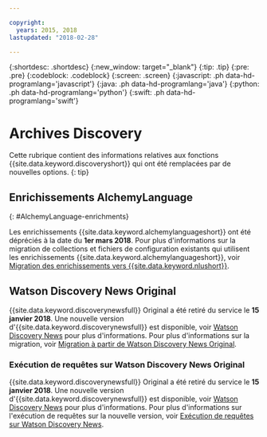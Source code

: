 ```yaml
---

copyright:
  years: 2015, 2018
lastupdated: "2018-02-28"

---
```


{:shortdesc: .shortdesc}
{:new_window: target="_blank"}
{:tip: .tip}
{:pre: .pre}
{:codeblock: .codeblock}
{:screen: .screen}
{:javascript: .ph data-hd-programlang='javascript'}
{:java: .ph data-hd-programlang='java'}
{:python: .ph data-hd-programlang='python'}
{:swift: .ph data-hd-programlang='swift'}

# Archives Discovery

Cette rubrique contient des informations relatives aux fonctions {{site.data.keyword.discoveryshort}} qui ont été remplacées par de nouvelles options.
{: tip}

## Enrichissements AlchemyLanguage
{: #AlchemyLanguage-enrichments}

Les enrichissements {{site.data.keyword.alchemylanguageshort}} ont été dépréciés à la date du **1er mars 2018**. Pour plus d'informations sur la migration de collections et fichiers de configuration existants qui utilisent les enrichissements {{site.data.keyword.alchemylanguageshort}}, voir [Migration des enrichissements vers {{site.data.keyword.nlushort}}](/docs/services/discovery/migrate-nlu.html).

## Watson Discovery News Original

{{site.data.keyword.discoverynewsfull}} Original a été retiré du service le **15 janvier 2018**. Une nouvelle version d'{{site.data.keyword.discoverynewsfull}} est disponible, voir [Watson Discovery News](watson-discovery-news.html) pour plus d'informations.
Pour plus d'informations sur la migration, voir [Migration à partir de Watson Discovery News Original](/docs/services/discovery/migrate-bwdn.html).

### Exécution de requêtes sur Watson Discovery News Original

{{site.data.keyword.discoverynewsfull}} Original a été retiré du service le **15 janvier 2018**. Une nouvelle version d'{{site.data.keyword.discoverynewsfull}} est disponible, voir [Watson Discovery News](/docs/services/discovery/watson-discovery-news.html) pour plus d'informations. Pour plus d'informations sur l'exécution de requêtes sur la nouvelle version, voir [Exécution de requêtes sur Watson Discovery News](/docs/services/discovery/using.html#querying-news).

